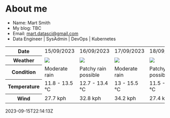 # About me

- Name: Mart Smith
- My blog: TBC
- Email: [mart.datasci@gmail.com](mailto:mart.datasci6@gmail.com)
- Data Engineer | SysAdmin | DevOps | Kubernetes


<table>
    <tr>
        <th>Date</th>
        <td>15/09/2023</td><td>16/09/2023</td><td>17/09/2023</td><td>18/09/2023</td><td>19/09/2023</td><td>20/09/2023</td><td>21/09/2023</td>
    </tr>
    <tr>
        <th>Weather</th>
        <td><img src="https://cdn.weatherapi.com/weather/64x64/day/302.png"/></td><td><img src="https://cdn.weatherapi.com/weather/64x64/day/176.png"/></td><td><img src="https://cdn.weatherapi.com/weather/64x64/day/302.png"/></td><td><img src="https://cdn.weatherapi.com/weather/64x64/day/176.png"/></td><td><img src="https://cdn.weatherapi.com/weather/64x64/day/302.png"/></td><td><img src="https://cdn.weatherapi.com/weather/64x64/day/176.png"/></td><td><img src="https://cdn.weatherapi.com/weather/64x64/day/176.png"/></td>
    </tr>
    <tr>
        <th>Condition</th>
        <td width="200px">Moderate rain</td><td width="200px">Patchy rain possible</td><td width="200px">Moderate rain</td><td width="200px">Patchy rain possible</td><td width="200px">Moderate rain</td><td width="200px">Patchy rain possible</td><td width="200px">Patchy rain possible</td>
    </tr>
    <tr>
        <th>Temperature</th>
        <td>11.8 -  13.5 °C</td><td>12.7 -  13.4 °C</td><td>13 -  15.5 °C</td><td>11.5 -  15.5 °C</td><td>9.6 -  14.8 °C</td><td>10.6 -  15.1 °C</td><td>9.4 -  13.8 °C</td>
    </tr>
    <tr>
        <th>Wind</th>
        <td>27.7 kph</td><td>32.8 kph</td><td>34.2 kph</td><td>27.4 kph</td><td>33.1 kph</td><td>25.2 kph</td><td>27.7 kph</td>
    </tr>
</table>


2023-09-15T22:14:13Z

